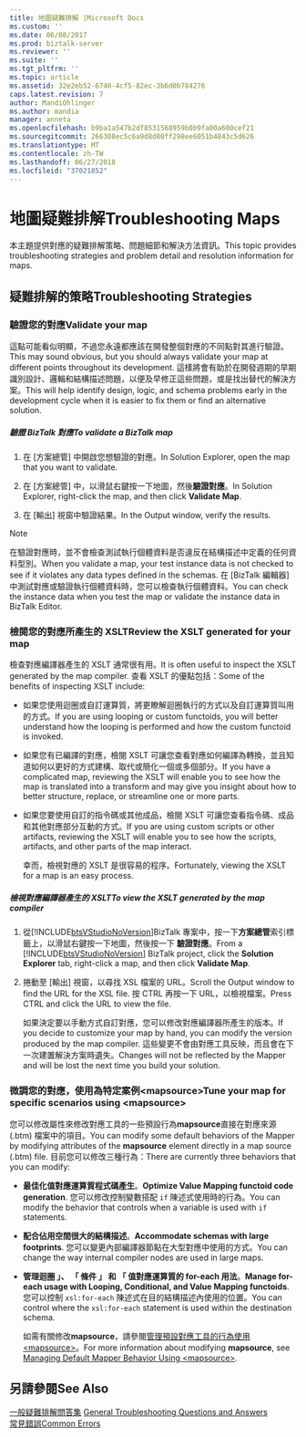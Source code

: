 ```yaml
---
title: 地圖疑難排解 |Microsoft Docs
ms.custom: ''
ms.date: 06/08/2017
ms.prod: biztalk-server
ms.reviewer: ''
ms.suite: ''
ms.tgt_pltfrm: ''
ms.topic: article
ms.assetid: 32e2eb52-6740-4cf5-82ec-3b6d0b784276
caps.latest.revision: 7
author: MandiOhlinger
ms.author: mandia
manager: anneta
ms.openlocfilehash: b9ba1a547b2df8531568959b0b9fa00a600cef21
ms.sourcegitcommit: 266308ec5c6a9d8d80ff298ee6051b4843c5d626
ms.translationtype: MT
ms.contentlocale: zh-TW
ms.lasthandoff: 06/27/2018
ms.locfileid: "37021852"
---
```

# <a name="troubleshooting-maps"></a><span data-ttu-id="62598-102">地圖疑難排解</span><span class="sxs-lookup"><span data-stu-id="62598-102">Troubleshooting Maps</span></span>
<span data-ttu-id="62598-103">本主題提供對應的疑難排解策略、問題細節和解決方法資訊。</span><span class="sxs-lookup"><span data-stu-id="62598-103">This topic provides troubleshooting strategies and problem detail and resolution information for maps.</span></span>  
  
## <a name="troubleshooting-strategies"></a><span data-ttu-id="62598-104">疑難排解的策略</span><span class="sxs-lookup"><span data-stu-id="62598-104">Troubleshooting Strategies</span></span>  
  
### <a name="validate-your-map"></a><span data-ttu-id="62598-105">驗證您的對應</span><span class="sxs-lookup"><span data-stu-id="62598-105">Validate your map</span></span>  
 <span data-ttu-id="62598-106">這點可能看似明顯，不過您永遠都應該在開發整個對應的不同點對其進行驗證。</span><span class="sxs-lookup"><span data-stu-id="62598-106">This may sound obvious, but you should always validate your map at different points throughout its development.</span></span> <span data-ttu-id="62598-107">這樣將會有助於在開發週期的早期識別設計、邏輯和結構描述問題，以便及早修正這些問題，或是找出替代的解決方案。</span><span class="sxs-lookup"><span data-stu-id="62598-107">This will help identify design, logic, and schema problems early in the development cycle when it is easier to fix them or find an alternative solution.</span></span>  
  
##### <a name="to-validate-a-biztalk-map"></a><span data-ttu-id="62598-108">驗證 BizTalk 對應</span><span class="sxs-lookup"><span data-stu-id="62598-108">To validate a BizTalk map</span></span>  
  
1.  <span data-ttu-id="62598-109">在 [方案總管] 中開啟您想驗證的對應。</span><span class="sxs-lookup"><span data-stu-id="62598-109">In Solution Explorer, open the map that you want to validate.</span></span>  
  
2.  <span data-ttu-id="62598-110">在 [方案總管] 中，以滑鼠右鍵按一下地圖，然後**驗證對應**。</span><span class="sxs-lookup"><span data-stu-id="62598-110">In Solution Explorer, right-click the map, and then click **Validate Map**.</span></span>  
  
3.  <span data-ttu-id="62598-111">在 [輸出] 視窗中驗證結果。</span><span class="sxs-lookup"><span data-stu-id="62598-111">In the Output window, verify the results.</span></span>  
  
> [!NOTE]
>  <span data-ttu-id="62598-112">在驗證對應時，並不會檢查測試執行個體資料是否違反在結構描述中定義的任何資料型別。</span><span class="sxs-lookup"><span data-stu-id="62598-112">When you validate a map, your test instance data is not checked to see if it violates any data types defined in the schemas.</span></span> <span data-ttu-id="62598-113">在 [BizTalk 編輯器] 中測試對應或驗證執行個體資料時，您可以檢查執行個體資料。</span><span class="sxs-lookup"><span data-stu-id="62598-113">You can check the instance data when you test the map or validate the instance data in BizTalk Editor.</span></span>  
  
### <a name="review-the-xslt-generated-for-your-map"></a><span data-ttu-id="62598-114">檢閱您的對應所產生的 XSLT</span><span class="sxs-lookup"><span data-stu-id="62598-114">Review the XSLT generated for your map</span></span>  
 <span data-ttu-id="62598-115">檢查對應編譯器產生的 XSLT 通常很有用。</span><span class="sxs-lookup"><span data-stu-id="62598-115">It is often useful to inspect the XSLT generated by the map compiler.</span></span> <span data-ttu-id="62598-116">查看 XSLT 的優點包括：</span><span class="sxs-lookup"><span data-stu-id="62598-116">Some of the benefits of inspecting XSLT include:</span></span>  
  
- <span data-ttu-id="62598-117">如果您使用迴圈或自訂運算質，將更瞭解迴圈執行的方式以及自訂運算質叫用的方式。</span><span class="sxs-lookup"><span data-stu-id="62598-117">If you are using looping or custom functoids, you will better understand how the looping is performed and how the custom functoid is invoked.</span></span>  
  
- <span data-ttu-id="62598-118">如果您有已編譯的對應，檢閱 XSLT 可讓您查看對應如何編譯為轉換，並且知道如何以更好的方式建構、取代或簡化一個或多個部分。</span><span class="sxs-lookup"><span data-stu-id="62598-118">If you have a complicated map, reviewing the XSLT will enable you to see how the map is translated into a transform and may give you insight about how to better structure, replace, or streamline one or more parts.</span></span>  
  
- <span data-ttu-id="62598-119">如果您要使用自訂的指令碼或其他成品，檢閱 XSLT 可讓您查看指令碼、成品和其他對應部分互動的方式。</span><span class="sxs-lookup"><span data-stu-id="62598-119">If you are using custom scripts or other artifacts, reviewing the XSLT will enable you to see how the scripts, artifacts, and other parts of the map interact.</span></span>  
  
  <span data-ttu-id="62598-120">幸而，檢視對應的 XSLT 是很容易的程序。</span><span class="sxs-lookup"><span data-stu-id="62598-120">Fortunately, viewing the XSLT for a map is an easy process.</span></span>  
  
##### <a name="to-view-the-xslt-generated-by-the-map-compiler"></a><span data-ttu-id="62598-121">檢視對應編譯器產生的 XSLT</span><span class="sxs-lookup"><span data-stu-id="62598-121">To view the XSLT generated by the map compiler</span></span>  
  
1. <span data-ttu-id="62598-122">從[!INCLUDE[btsVStudioNoVersion](../includes/btsvstudionoversion-md.md)]BizTalk 專案中，按一下**方案總管**索引標籤上，以滑鼠右鍵按一下地圖，然後按一下 **驗證對應**。</span><span class="sxs-lookup"><span data-stu-id="62598-122">From a [!INCLUDE[btsVStudioNoVersion](../includes/btsvstudionoversion-md.md)] BizTalk project, click the **Solution Explorer** tab, right-click a map, and then click **Validate Map**.</span></span>  
  
2. <span data-ttu-id="62598-123">捲動至 [輸出] 視窗，以尋找 XSL 檔案的 URL。</span><span class="sxs-lookup"><span data-stu-id="62598-123">Scroll the Output window to find the URL for the XSL file.</span></span> <span data-ttu-id="62598-124">按 CTRL 再按一下 URL，以檢視檔案。</span><span class="sxs-lookup"><span data-stu-id="62598-124">Press CTRL and click the URL to view the file.</span></span>  
  
   <span data-ttu-id="62598-125">如果決定要以手動方式自訂對應，您可以修改對應編譯器所產生的版本。</span><span class="sxs-lookup"><span data-stu-id="62598-125">If you decide to customize your map by hand, you can modify the version produced by the map compiler.</span></span> <span data-ttu-id="62598-126">這些變更不會由對應工具反映，而且會在下一次建置解決方案時遺失。</span><span class="sxs-lookup"><span data-stu-id="62598-126">Changes will not be reflected by the Mapper and will be lost the next time you build your solution.</span></span>  
  
### <a name="tune-your-map-for-specific-scenarios-using-mapsource"></a><span data-ttu-id="62598-127">微調您的對應，使用為特定案例\<mapsource\></span><span class="sxs-lookup"><span data-stu-id="62598-127">Tune your map for specific scenarios using \<mapsource\></span></span>  
 <span data-ttu-id="62598-128">您可以修改屬性來修改對應工具的一些預設行為**mapsource**直接在對應來源 (.btm) 檔案中的項目。</span><span class="sxs-lookup"><span data-stu-id="62598-128">You can modify some default behaviors of the Mapper by modifying attributes of the **mapsource** element directly in a map source (.btm) file.</span></span> <span data-ttu-id="62598-129">目前您可以修改三種行為：</span><span class="sxs-lookup"><span data-stu-id="62598-129">There are currently three behaviors that you can modify:</span></span>  
  
- <span data-ttu-id="62598-130">**最佳化值對應運算質程式碼產生**。</span><span class="sxs-lookup"><span data-stu-id="62598-130">**Optimize Value Mapping functoid code generation**.</span></span> <span data-ttu-id="62598-131">您可以修改控制變數搭配 `if` 陳述式使用時的行為。</span><span class="sxs-lookup"><span data-stu-id="62598-131">You can modify the behavior that controls when a variable is used with `if` statements.</span></span>  
  
- <span data-ttu-id="62598-132">**配合佔用空間很大的結構描述**。</span><span class="sxs-lookup"><span data-stu-id="62598-132">**Accommodate schemas with large footprints**.</span></span> <span data-ttu-id="62598-133">您可以變更內部編譯器節點在大型對應中使用的方式。</span><span class="sxs-lookup"><span data-stu-id="62598-133">You can change the way internal compiler nodes are used in large maps.</span></span>  
  
- <span data-ttu-id="62598-134">**管理迴圈 」、 「 條件 」 和 「 值對應運算質的 for-each 用法**。</span><span class="sxs-lookup"><span data-stu-id="62598-134">**Manage for-each usage with Looping, Conditional, and Value Mapping functoids**.</span></span> <span data-ttu-id="62598-135">您可以控制 `xsl:for-each` 陳述式在目的結構描述內使用的位置。</span><span class="sxs-lookup"><span data-stu-id="62598-135">You can control where the `xsl:for-each` statement is used within the destination schema.</span></span>  
  
  <span data-ttu-id="62598-136">如需有關修改**mapsource**，請參閱[管理預設對應工具的行為使用\<mapsource\>](../core/managing-default-mapper-behavior-using-mapsource.md)。</span><span class="sxs-lookup"><span data-stu-id="62598-136">For more information about modifying **mapsource**, see [Managing Default Mapper Behavior Using \<mapsource\>](../core/managing-default-mapper-behavior-using-mapsource.md).</span></span>  
  
## <a name="see-also"></a><span data-ttu-id="62598-137">另請參閱</span><span class="sxs-lookup"><span data-stu-id="62598-137">See Also</span></span>  
 <span data-ttu-id="62598-138">[一般疑難排解問答集](../core/general-troubleshooting-questions-and-answers.md) </span><span class="sxs-lookup"><span data-stu-id="62598-138">[General Troubleshooting Questions and Answers](../core/general-troubleshooting-questions-and-answers.md) </span></span>  
 [<span data-ttu-id="62598-139">常見錯誤</span><span class="sxs-lookup"><span data-stu-id="62598-139">Common Errors</span></span>](../core/common-errors.md)